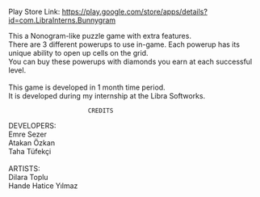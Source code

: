 Play Store Link: https://play.google.com/store/apps/details?id=com.LibraInterns.Bunnygram

This a Nonogram-like puzzle game with extra features. \
There are 3 different powerups to use in-game. Each powerup has its unique ability to open up cells on the grid. \
You can buy these powerups with diamonds you earn at each successful level. \
\
This game is developed in 1 month time period. \
It is developed during my internship at the Libra Softworks.

                          CREDITS
                          
DEVELOPERS: \
Emre Sezer \
Atakan Özkan \
Taha Tüfekçi \
\
ARTISTS: \
Dilara Toplu \
Hande Hatice Yılmaz
